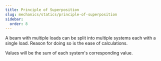 ```yaml
---
title: Principle of Superposition
slug: mechanics/statics/principle-of-superposition
sidebar:
  order: 8
---
```


A beam with multiple loads can be split into multiple systems each with a single
load. Reason for doing so is the ease of calculations.

Values will be the sum of each system's corresponding value.
